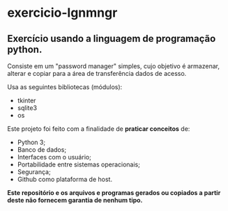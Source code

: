 # exercicio-lgnmngr
## Exercício usando a linguagem de programação python.
Consiste em um "password manager" simples, cujo objetivo é armazenar, alterar e copiar para a área de transferência dados de acesso.

Usa as seguintes bibliotecas (módulos):
- tkinter
- sqlite3
- os

Este projeto foi feito com a finalidade de **praticar conceitos** de:
- Python 3;
- Banco de dados;
- Interfaces com o usuário;
- Portabilidade entre sistemas operacionais;
- Segurança;
- Github como plataforma de host.

**Este repositório e os arquivos e programas gerados ou copiados a partir deste não fornecem garantia de nenhum tipo.**

